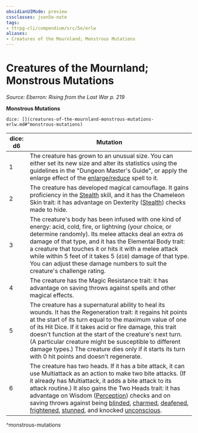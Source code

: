 ```yaml
---
obsidianUIMode: preview
cssclasses: json5e-note
tags:
- ttrpg-cli/compendium/src/5e/erlw
aliases:
- Creatures of the Mournland; Monstrous Mutations
---
```

# Creatures of the Mournland; Monstrous Mutations
*Source: Eberron: Rising from the Last War p. 219* 

**Monstrous Mutations**

`dice: [](creatures-of-the-mournland-monstrous-mutations-erlw.md#^monstrous-mutations)`

| dice: d6 | Mutation |
|----------|----------|
| 1 | The creature has grown to an unusual size. You can either set its new size and alter its statistics using the guidelines in the "Dungeon Master's Guide", or apply the enlarge effect of the [enlarge/reduce](Інструменти%20ДМ/CLI/spells/enlarge-reduce-xphb.md) spell to it. |
| 2 | The creature has developed magical camouflage. It gains proficiency in the [Stealth](Інструменти%20ДМ/CLI/rules/skills.md#Stealth) skill, and it has the Chameleon Skin trait: it has advantage on Dexterity ([Stealth](Інструменти%20ДМ/CLI/rules/skills.md#Stealth)) checks made to hide. |
| 3 | The creature's body has been infused with one kind of energy: acid, cold, fire, or lightning (your choice, or determine randomly). Its melee attacks deal an extra `d6` damage of that type, and it has the Elemental Body trait: a creature that touches it or hits it with a melee attack while within 5 feet of it takes 5 (`d10`) damage of that type. You can adjust these damage numbers to suit the creature's challenge rating. |
| 4 | The creature has the Magic Resistance trait: it has advantage on saving throws against spells and other magical effects. |
| 5 | The creature has a supernatural ability to heal its wounds. It has the Regeneration trait: it regains hit points at the start of its turn equal to the maximum value of one of its Hit Dice. If it takes acid or fire damage, this trait doesn't function at the start of the creature's next turn. (A particular creature might be susceptible to different damage types.) The creature dies only if it starts its turn with 0 hit points and doesn't regenerate. |
| 6 | The creature has two heads. If it has a bite attack, it can use Multiattack as an action to make two bite attacks. (If it already has Multiattack, it adds a bite attack to its attack routine.) It also gains the Two Heads trait: it has advantage on Wisdom ([Perception](Інструменти%20ДМ/CLI/rules/skills.md#Perception)) checks and on saving throws against being [blinded](Інструменти%20ДМ/CLI/rules/conditions.md#Blinded), [charmed](Інструменти%20ДМ/CLI/rules/conditions.md#Charmed), [deafened](Інструменти%20ДМ/CLI/rules/conditions.md#Deafened), [frightened](Інструменти%20ДМ/CLI/rules/conditions.md#Frightened), [stunned](Інструменти%20ДМ/CLI/rules/conditions.md#Stunned), and knocked [unconscious](Інструменти%20ДМ/CLI/rules/conditions.md#Unconscious). |
^monstrous-mutations